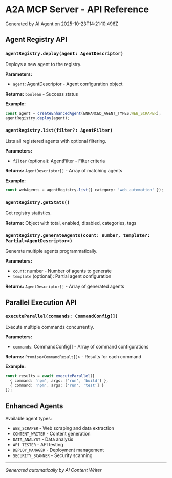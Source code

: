 # A2A MCP Server - API Reference

Generated by AI Agent on 2025-10-23T14:21:10.496Z

## Agent Registry API

### `agentRegistry.deploy(agent: AgentDescriptor)`
Deploys a new agent to the registry.

**Parameters:**
- `agent`: AgentDescriptor - Agent configuration object

**Returns:** `boolean` - Success status

**Example:**
```typescript
const agent = createEnhancedAgent(ENHANCED_AGENT_TYPES.WEB_SCRAPER);
agentRegistry.deploy(agent);
```

### `agentRegistry.list(filter?: AgentFilter)`
Lists all registered agents with optional filtering.

**Parameters:**
- `filter` (optional): AgentFilter - Filter criteria

**Returns:** `AgentDescriptor[]` - Array of matching agents

**Example:**
```typescript
const webAgents = agentRegistry.list({ category: 'web_automation' });
```

### `agentRegistry.getStats()`
Get registry statistics.

**Returns:** Object with total, enabled, disabled, categories, tags

### `agentRegistry.generateAgents(count: number, template?: Partial<AgentDescriptor>)`
Generate multiple agents programmatically.

**Parameters:**
- `count`: number - Number of agents to generate
- `template` (optional): Partial agent configuration

**Returns:** `AgentDescriptor[]` - Array of generated agents

## Parallel Execution API

### `executeParallel(commands: CommandConfig[])`
Execute multiple commands concurrently.

**Parameters:**
- `commands`: CommandConfig[] - Array of command configurations

**Returns:** `Promise<CommandResult[]>` - Results for each command

**Example:**
```typescript
const results = await executeParallel([
  { command: 'npm', args: ['run', 'build'] },
  { command: 'npm', args: ['run', 'test'] }
]);
```

## Enhanced Agents

Available agent types:
- `WEB_SCRAPER` - Web scraping and data extraction
- `CONTENT_WRITER` - Content generation
- `DATA_ANALYST` - Data analysis
- `API_TESTER` - API testing
- `DEPLOY_MANAGER` - Deployment management
- `SECURITY_SCANNER` - Security scanning

---

*Generated automatically by AI Content Writer*
